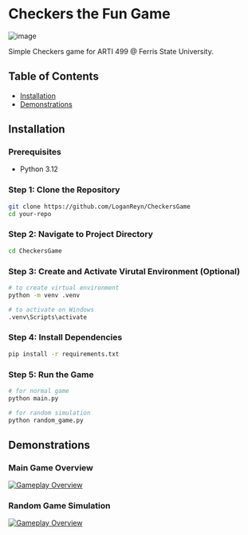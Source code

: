 # Checkers the Fun Game

![image](https://github.com/user-attachments/assets/da9a958c-5096-42e9-b8a8-0b2c7224c787)

Simple Checkers game for ARTI 499 @ Ferris State University.

## Table of Contents

- [Installation](#installation)
- [Demonstrations](#demonstrations)

## Installation

### Prerequisites

- Python 3.12

### Step 1: Clone the Repository

```bash
git clone https://github.com/LoganReyn/CheckersGame
cd your-repo
```

### Step 2: Navigate to Project Directory 

```bash
cd CheckersGame
```

### Step 3: Create and Activate Virutal Environment (Optional)

```bash
# to create virtual environment 
python -m venv .venv

# to activate on Windows
.venv\Scripts\activate
```

### Step 4: Install Dependencies
```bash
pip install -r requirements.txt
```

### Step 5: Run the Game
```bash
# for normal game
python main.py

# for random simulation 
python random_game.py
```

## Demonstrations

### Main Game Overview
[![Gameplay Overview](https://img.youtube.com/vi/7wZ5xsW7RjA/0.jpg)](https://www.youtube.com/watch?v=7wZ5xsW7RjA)

### Random Game Simulation
[![Gameplay Overview](https://img.youtube.com/vi/xpmO6uAdkto/0.jpg)](https://www.youtube.com/watch?v=xpmO6uAdkto)
